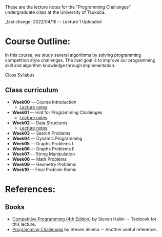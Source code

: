 These are the lecture notes for the "Programming Challenges" undergraduate
class at the University of Tsukuba.

_last change: 2022/04/16 -- Lecture 1 Uploaded

# Course Outline:
In this course, we study several algorithms by solving programming competition
style challenges. The mail goal is to improve our programming skill and
algorithm knowledge through implementation.

[Class Syllabus](syllabus.md)

## Class curriculum
- **Week00** -- Course Introduction
  - [Lecture notes](Week00/week0.pdf)
- **Week01** -- Hint for Programming Challenges
  - [Lecture notes](Week01/week1.pdf)
- **Week02** -- Data Structures
  - [Lecture notes](Week02/week02.pdf)
- **Week03** -- Search Problems
- **Week04** -- Dynamic Programming
- **Week05** -- Graphs Problems I
- **Week06** -- Graphs Problems II
- **Week07** -- String Manipulation
- **Week08** -- Math Problems
- **Week09** -- Geometry Problems
- **Week10** -- Final Problem Remix


# References:

## Books
* [Competitive Programming (4th Edition)](http://cpbook.net/) by Steven Halim -- Textbook for this lecture.
* [Programming Challenges](http://www.programming-challenges.com/pg.php?page=index) by Steven Skiena -- Another useful reference.
